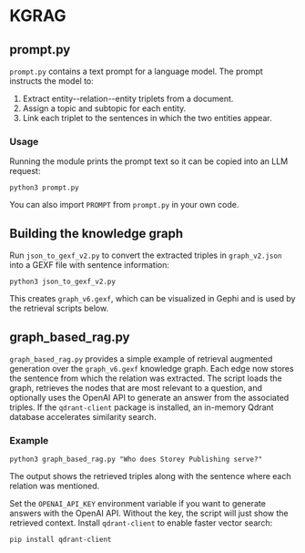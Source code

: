 # KGRAG
## prompt.py

`prompt.py` contains a text prompt for a language model. The prompt
instructs the model to:

1. Extract entity--relation--entity triplets from a document.
2. Assign a topic and subtopic for each entity.
3. Link each triplet to the sentences in which the two entities appear.

### Usage

Running the module prints the prompt text so it can be copied into an LLM
request:

```
python3 prompt.py
```

You can also import `PROMPT` from `prompt.py` in your own code.

## Building the knowledge graph

Run `json_to_gexf_v2.py` to convert the extracted triples in
`graph_v2.json` into a GEXF file with sentence information:

```
python3 json_to_gexf_v2.py
```

This creates `graph_v6.gexf`, which can be visualized in Gephi and
is used by the retrieval scripts below.

## graph_based_rag.py

`graph_based_rag.py` provides a simple example of retrieval augmented generation over the `graph_v6.gexf` knowledge graph. Each edge now stores the sentence from which the relation was extracted. The script loads the graph, retrieves the nodes that are most relevant to a question, and optionally uses the OpenAI API to generate an answer from the associated triples. If the `qdrant-client` package is installed, an in-memory Qdrant database accelerates similarity search.

### Example

```
python3 graph_based_rag.py "Who does Storey Publishing serve?"
```

The output shows the retrieved triples along with the sentence where each relation was mentioned.

Set the `OPENAI_API_KEY` environment variable if you want to generate answers with the OpenAI API. Without the key, the script will just show the retrieved context.
Install `qdrant-client` to enable faster vector search:

```
pip install qdrant-client
```
